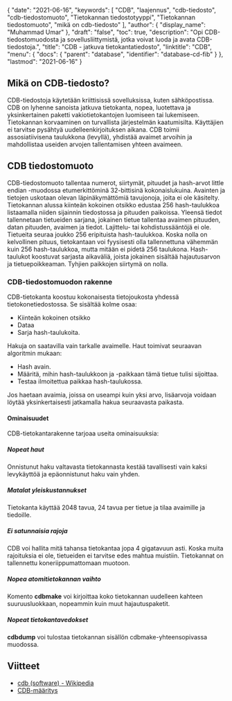 {
  "date": "2021-06-16",
  "keywords": [
"CDB",
"laajennus",
"cdb-tiedosto",
"cdb-tiedostomuoto",
"Tietokannan tiedostotyyppi",
"Tietokannan tiedostomuoto",
"mikä on cdb-tiedosto"
],
  "author": {
    "display_name": "Muhammad Umar"
},
  "draft": "false",
  "toc": true,
  "description": "Opi CDB-tiedostomuodosta ja sovellusliittymistä, jotka voivat luoda ja avata CDB-tiedostoja.",
  "title": "CDB - jatkuva tietokantatiedosto",
  "linktitle": "CDB",
  "menu": {
    "docs": {
      "parent": "database",
      "identifier": "database-cd-fib"
}
},
  "lastmod": "2021-06-16"
}

## Mikä on CDB-tiedosto?
CDB-tiedostoja käytetään kriittisissä sovelluksissa, kuten sähköpostissa. CDB on lyhenne sanoista jatkuva tietokanta, nopea, luotettava ja yksinkertainen paketti vakiotietokantojen luomiseen tai lukemiseen. Tietokannan korvaaminen on turvallista järjestelmän kaatumisilta. Käyttäjien ei tarvitse pysähtyä uudelleenkirjoituksen aikana. CDB toimii assosiatiivisena taulukkona (levyllä), yhdistää avaimet arvoihin ja mahdollistaa useiden arvojen tallentamisen yhteen avaimeen.

## CDB tiedostomuoto

CDB-tiedostomuoto tallentaa numerot, siirtymät, pituudet ja hash-arvot little endian -muodossa etumerkittöminä 32-bittisinä kokonaislukuina. Avainten ja tietojen uskotaan olevan läpinäkymättömiä tavujonoja, joita ei ole käsitelty. Tietokannan alussa kiinteän kokoinen otsikko edustaa 256 hash-taulukkoa listaamalla niiden sijainnin tiedostossa ja pituuden paikoissa. Yleensä tiedot tallennetaan tietueiden sarjana, jokainen tietue tallentaa avaimen pituuden, datan pituuden, avaimen ja tiedot. Lajittelu- tai kohdistussääntöjä ei ole. Tietueita seuraa joukko 256 eripituista hash-taulukkoa. Koska nolla on kelvollinen pituus, tietokantaan voi fyysisesti olla tallennettuna vähemmän kuin 256 hash-taulukkoa, mutta mitään ei pidetä 256 taulukona. Hash-taulukot koostuvat sarjasta aikaväliä, joista jokainen sisältää hajautusarvon ja tietuepoikkeaman. Tyhjien paikkojen siirtymä on nolla.

### CDB-tiedostomuodon rakenne

CDB-tietokanta koostuu kokonaisesta tietojoukosta yhdessä tietokonetiedostossa. Se sisältää kolme osaa:
- Kiinteän kokoinen otsikko
- Dataa
- Sarja hash-taulukoita.

Hakuja on saatavilla vain tarkalle avaimelle. Haut toimivat seuraavan algoritmin mukaan:

- Hash avain.
- Määritä, mihin hash-taulukkoon ja -paikkaan tämä tietue tulisi sijoittaa.
- Testaa ilmoitettua paikkaa hash-taulukossa.

Jos haetaan avaimia, joissa on useampi kuin yksi arvo, lisäarvoja voidaan löytää yksinkertaisesti jatkamalla hakua seuraavasta paikasta.

#### Ominaisuudet

CDB-tietokantarakenne tarjoaa useita ominaisuuksia:

##### Nopeat haut
Onnistunut haku valtavasta tietokannasta kestää tavallisesti vain kaksi levykäyttöä ja epäonnistunut haku vain yhden.
##### Matalat yleiskustannukset
Tietokanta käyttää 2048 tavua, 24 tavua per tietue ja tilaa avaimille ja tiedoille.
##### Ei satunnaisia rajoja
CDB voi hallita mitä tahansa tietokantaa jopa 4 gigatavuun asti. Koska muita rajoituksia ei ole, tietueiden ei tarvitse edes mahtua muistiin. Tietokannat on tallennettu koneriippumattomaan muotoon.
##### Nopea atomitietokannan vaihto
Komento **cdbmake** voi kirjoittaa koko tietokannan uudelleen kahteen suuruusluokkaan, nopeammin kuin muut hajautuspaketit.
##### Nopeat tietokantavedokset
**cdbdump** voi tulostaa tietokannan sisällön cdbmake-yhteensopivassa muodossa.


## Viitteet ##

* [cdb (software) - Wikipedia](https://en.wikipedia.org/wiki/Cdb_(software))
* [CDB-määritys](http://cr.yp.to/cdb.html)

